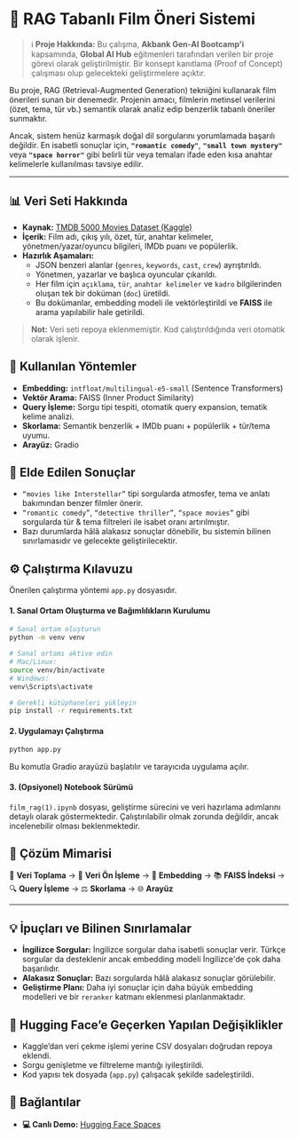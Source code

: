 # 🎥 RAG Tabanlı Film Öneri Sistemi

> ℹ️ **Proje Hakkında:** Bu çalışma, **Akbank Gen-AI Bootcamp'i** kapsamında, **Global AI Hub** eğitmenleri tarafından verilen bir proje görevi olarak geliştirilmiştir. Bir konsept kanıtlama (Proof of Concept) çalışması olup gelecekteki geliştirmelere açıktır.

Bu proje, RAG (Retrieval-Augmented Generation) tekniğini kullanarak film önerileri sunan bir denemedir. Projenin amacı, filmlerin metinsel verilerini (özet, tema, tür vb.) semantik olarak analiz edip benzerlik tabanlı öneriler sunmaktır.

Ancak, sistem henüz karmaşık doğal dil sorgularını yorumlamada başarılı değildir. En isabetli sonuçlar için, **`"romantic comedy"`**, **`"small town mystery"`** veya **`"space horror"`** gibi belirli tür veya temaları ifade eden kısa anahtar kelimelerle kullanılması tavsiye edilir.

-----

## 📊 Veri Seti Hakkında

  - **Kaynak:** [TMDB 5000 Movies Dataset (Kaggle)](https://www.kaggle.com/datasets/tmdb/tmdb-movie-metadata)
  - **İçerik:** Film adı, çıkış yılı, özet, tür, anahtar kelimeler, yönetmen/yazar/oyuncu bilgileri, IMDb puanı ve popülerlik.
  - **Hazırlık Aşamaları:**
      - JSON benzeri alanlar (`genres`, `keywords`, `cast`, `crew`) ayrıştırıldı.
      - Yönetmen, yazarlar ve başlıca oyuncular çıkarıldı.
      - Her film için `açıklama`, `tür`, `anahtar kelimeler` ve `kadro` bilgilerinden oluşan tek bir doküman (`doc`) üretildi.
      - Bu dokümanlar, embedding modeli ile vektörleştirildi ve **FAISS** ile arama yapılabilir hale getirildi.

> **Not:** Veri seti repoya eklenmemiştir. Kod çalıştırıldığında veri otomatik olarak işlenir.

## 🧠 Kullanılan Yöntemler

  - **Embedding:** `intfloat/multilingual-e5-small` (Sentence Transformers)
  - **Vektör Arama:** FAISS (Inner Product Similarity)
  - **Query İşleme:** Sorgu tipi tespiti, otomatik query expansion, tematik kelime analizi.
  - **Skorlama:** Semantik benzerlik + IMDb puanı + popülerlik + tür/tema uyumu.
  - **Arayüz:** Gradio

## 🧪 Elde Edilen Sonuçlar

  - `“movies like Interstellar”` tipi sorgularda atmosfer, tema ve anlatı bakımından benzer filmler önerir.
  - `“romantic comedy”`, `“detective thriller”`, `“space movies”` gibi sorgularda tür & tema filtreleri ile isabet oranı artırılmıştır.
  - Bazı durumlarda hâlâ alakasız sonuçlar dönebilir, bu sistemin bilinen sınırlamasıdır ve gelecekte geliştirilecektir.

## ⚙️ Çalıştırma Kılavuzu

Önerilen çalıştırma yöntemi `app.py` dosyasıdır.

#### 1\. Sanal Ortam Oluşturma ve Bağımlılıkların Kurulumu

```sh
# Sanal ortam oluşturun
python -m venv venv

# Sanal ortamı aktive edin
# Mac/Linux:
source venv/bin/activate
# Windows:
venv\Scripts\activate

# Gerekli kütüphaneleri yükleyin
pip install -r requirements.txt
```

#### 2\. Uygulamayı Çalıştırma

```sh
python app.py
```

Bu komutla Gradio arayüzü başlatılır ve tarayıcıda uygulama açılır.

#### 3\. (Opsiyonel) Notebook Sürümü

`film_rag(1).ipynb` dosyası, geliştirme sürecini ve veri hazırlama adımlarını detaylı olarak göstermektedir. Çalıştırılabilir olmak zorunda değildir, ancak incelenebilir olması beklenmektedir.

## 🧱 Çözüm Mimarisi

📁 **Veri Toplama** → 🧹 **Veri Ön İşleme** → 🧠 **Embedding** → 📚 **FAISS İndeksi** → 🔍 **Query İşleme** → ⚖️ **Skorlama** → 🌐 **Arayüz**

-----

## 💡 İpuçları ve Bilinen Sınırlamalar

  - **İngilizce Sorgular:** İngilizce sorgular daha isabetli sonuçlar verir. Türkçe sorgular da desteklenir ancak embedding modeli İngilizce'de çok daha başarılıdır.
  - **Alakasız Sonuçlar:** Bazı sorgularda hâlâ alakasız sonuçlar görülebilir.
  - **Geliştirme Planı:** Daha iyi sonuçlar için daha büyük embedding modelleri ve bir `reranker` katmanı eklenmesi planlanmaktadır.

## 🔄 Hugging Face’e Geçerken Yapılan Değişiklikler

  - Kaggle’dan veri çekme işlemi yerine CSV dosyaları doğrudan repoya eklendi.
  - Sorgu genişletme ve filtreleme mantığı iyileştirildi.
  - Kod yapısı tek dosyada (`app.py`) çalışacak şekilde sadeleştirildi.

## 🔗 Bağlantılar

  - **💻 Canlı Demo:** [Hugging Face Spaces](https://huggingface.co/spaces/etherwa/film_rag)
